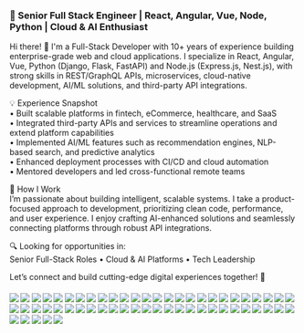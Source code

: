 ### 🚀 Senior Full Stack Engineer | React, Angular, Vue, Node, Python | Cloud & AI Enthusiast

Hi there! 👋 I'm a Full-Stack Developer with 10+ years of experience building enterprise-grade web and cloud applications. I specialize in React, Angular, Vue, Python (Django, Flask, FastAPI) and Node.js (Express.js, Nest.js), with strong skills in REST/GraphQL APIs, microservices, cloud-native development, AI/ML solutions, and third-party API integrations.

💡 Experience Snapshot</br>
• Built scalable platforms in fintech, eCommerce, healthcare, and SaaS</br>
• Integrated third-party APIs and services to streamline operations and extend platform capabilities</br>
• Implemented AI/ML features such as recommendation engines, NLP-based search, and predictive analytics</br>
• Enhanced deployment processes with CI/CD and cloud automation</br>
• Mentored developers and led cross-functional remote teams

🧠 How I Work</br>
I’m passionate about building intelligent, scalable systems. I take a product-focused approach to development, prioritizing clean code, performance, and user experience. I enjoy crafting AI-enhanced solutions and seamlessly connecting platforms through robust API integrations.

🔍 Looking for opportunities in:</br>
Senior Full-Stack Roles • Cloud & AI Platforms • Tech Leadership

Let’s connect and build cutting-edge digital experiences together! 🤝

####      ![](https://img.shields.io/badge/React-red) ![](https://img.shields.io/badge/Next-red) ![](https://img.shields.io/badge/Angular-red) ![](https://img.shields.io/badge/Vue-red) ![](https://img.shields.io/badge/ReactNative-red) ![](https://img.shields.io/badge/TypeScript-red) ![](https://img.shields.io/badge/JavaScript-red) ![](https://img.shields.io/badge/TailwindCSS-red) ![](https://img.shields.io/badge/SASS-red) ![](https://img.shields.io/badge/Django-green) ![](https://img.shields.io/badge/Flask-green) ![](https://img.shields.io/badge/FastAPI-green) ![](https://img.shields.io/badge/DjangoRESTFramework-green) ![](https://img.shields.io/badge/FlaskRESTful-green) ![](https://img.shields.io/badge/Celery-green) ![](https://img.shields.io/badge/SQLAlchemy-green) ![](https://img.shields.io/badge/Node-green) ![](https://img.shields.io/badge/Express-green) ![](https://img.shields.io/badge/Nest-green) ![](https://img.shields.io/badge/RESTfulAPI-green) ![](https://img.shields.io/badge/GraphQL-green) ![](https://img.shields.io/badge/gRPC-green) ![](https://img.shields.io/badge/TensorFlow-blue) ![](https://img.shields.io/badge/PyTorch-blue) ![](https://img.shields.io/badge/Keras-blue) ![](https://img.shields.io/badge/ScikitLearn-blue) ![](https://img.shields.io/badge/Pandas-blue) ![](https://img.shields.io/badge/NumPy-blue) ![](https://img.shields.io/badge/SpaCy-blue) ![](https://img.shields.io/badge/NLTK-blue) ![](https://img.shields.io/badge/OpenCV-blue) ![](https://img.shields.io/badge/MoviePy-blue) ![](https://img.shields.io/badge/NLP-blue) ![](https://img.shields.io/badge/LangChain-blue) ![](https://img.shields.io/badge/RAG-blue) ![](https://img.shields.io/badge/Pytest-brown) ![](https://img.shields.io/badge/Jest-brown) ![](https://img.shields.io/badge/Mocha-brown) ![](https://img.shields.io/badge/Cypress-brown) ![](https://img.shields.io/badge/Selenium-brown) ![](https://img.shields.io/badge/Supertest-brown) ![](https://img.shields.io/badge/AWS-pink) ![](https://img.shields.io/badge/Azure-pink) ![](https://img.shields.io/badge/GCP-pink) ![](https://img.shields.io/badge/Docker-pink) ![](https://img.shields.io/badge/Kubernetes-pink) ![](https://img.shields.io/badge/Jenkins-pink) ![](https://img.shields.io/badge/Terraform-pink) ![](https://img.shields.io/badge/CI/CD-pink) ![](https://img.shields.io/badge/WebSocket-gray) ![](https://img.shields.io/badge/JWT-gray) ![](https://img.shields.io/badge/0Auth-gray) ![](https://img.shields.io/badge/Firebase-gray) ![](https://img.shields.io/badge/Swagger/OpenAPI-gray) ![](https://img.shields.io/badge/Elasticsearch-gray) ![](https://img.shields.io/badge/SEO-gray) ![](https://img.shields.io/badge/LLMs-gray)
<!-- <img align="left" height="150px" src="https://github-readme-stats.vercel.app/api?username=0xCodeFuture&show_icons=true&count_private=true&theme=algolia"/>
<img align="right" height="150px" src="https://github-readme-stats.vercel.app/api/top-langs/?username=0xCodeFuture&layout=compact&theme=algolia&count_private=true" /> -->
